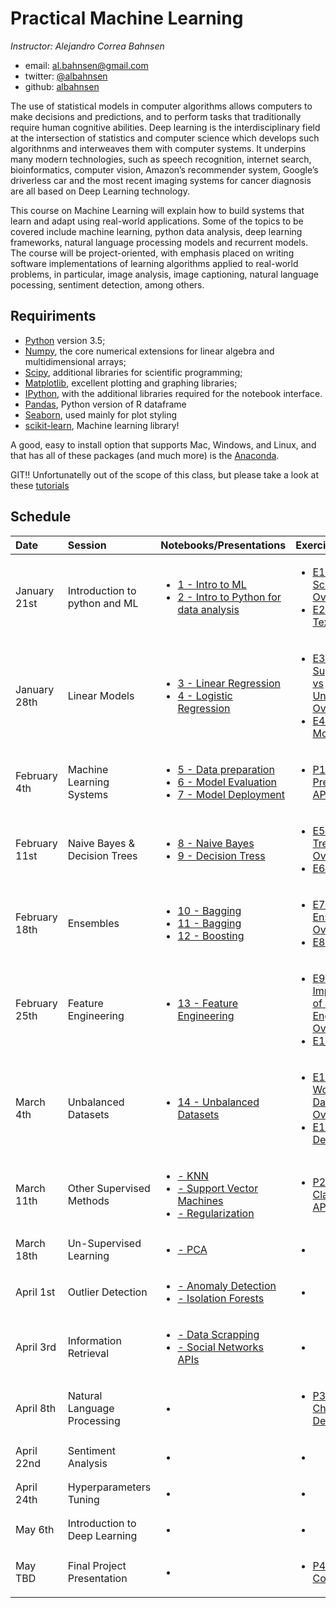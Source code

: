 # Practical Machine Learning

*Instructor: Alejandro Correa Bahnsen*

- email: <al.bahnsen@gmail.com>
- twitter: [@albahnsen](https://twitter.com/albahnsen)
- github: [albahnsen](http://github.com/albahnsen)


The use of statistical models in computer algorithms allows computers to make decisions and predictions, and to perform tasks that traditionally require human cognitive abilities. Deep learning is the interdisciplinary field at the intersection of statistics and computer science which develops such algorithnms and interweaves them with computer systems. It underpins many modern technologies, such as speech recognition, internet search, bioinformatics, computer vision, Amazon’s recommender system, Google’s driverless car and the most recent imaging systems for cancer diagnosis are all based on Deep Learning technology.

This course on Machine Learning will explain how to build systems that learn and adapt using real-world applications. Some of the topics to be covered include machine learning, python data analysis, deep learning frameworks, natural language processing models and recurrent models. The course will be project-oriented, with emphasis placed on writing software implementations of learning algorithms applied to real-world problems, in particular, image analysis, image captioning, natural language pocessing, sentiment detection, among others.

## Requiriments 
* [Python](http://www.python.org) version 3.5;
* [Numpy](http://www.numpy.org), the core numerical extensions for linear algebra and multidimensional arrays;
* [Scipy](http://www.scipy.org), additional libraries for scientific programming;
* [Matplotlib](http://matplotlib.sf.net), excellent plotting and graphing libraries;
* [IPython](http://ipython.org), with the additional libraries required for the notebook interface.
* [Pandas](http://pandas.pydata.org/), Python version of R dataframe
* [Seaborn](stanford.edu/~mwaskom/software/seaborn/), used mainly for plot styling
* [scikit-learn](http://scikit-learn.org), Machine learning library!

A good, easy to install option that supports Mac, Windows, and Linux, and that has all of these packages (and much more) is the [Anaconda](https://www.continuum.io/).

GIT!! Unfortunatelly out of the scope of this class, but please take a look at these [tutorials](https://help.github.com/articles/good-resources-for-learning-git-and-github/)

## Schedule

| Date | Session         | Notebooks/Presentations          | Exercises |
| :----| :----| :------------- | :------------- | 
| January 21st | Introduction to python and ML | <ul><li>[1 - Intro to ML]() </li> <li>[2 - Intro to Python for data analysis]() </li></ul> | <ul><li>[E1 - Data Science Overview]() </li><li>[E2 - Python Text Analysis]() </li>  </ul> | 
| January 28th | Linear Models | <ul><li>[3 - Linear Regression]() </li> <li>[4 - Logistic Regression]() </li>  </ul> | <ul><li>[E3 - Supervised vs Unsupervised Overview]() </li> <li>[E4 - Linear Models]() </li> </ul> | 
| February 4th | Machine Learning Systems | <ul><li>[5 - Data preparation]() </li> <li>[6 - Model Evaluation]() </li>  <li>[7 - Model Deployment]() </li></ul> | <ul><li>[P1 - Survival Prediction API]() </li> </ul> | 
| February 11st | Naive Bayes & Decision Trees  | <ul><li>[8 - Naive Bayes]() </li><li>[9 - Decision Tress]() </li></ul> | <ul><li>[E5 - Decision Trees Overview]() </li> <li>[E6 - ]() </li></ul> | 
| February 18th |  Ensembles | <ul><li>[10 - Bagging]() </li><li>[11 - Bagging]() </li><li>[12 - Boosting]() </li></ul> | <ul><li>[E7 - Best Ensemble Overview]() </li><li>[E8 - ]() </li> </ul> | 
| February 25th |  Feature Engineering | <ul><li>[13 - Feature Engineering]() </li></ul> | <ul><li>[E9 - Importance of Feature Engineering Overview]() </li> <li>[E10 - ]() </li> </ul> | 
| March 4th | Unbalanced Datasets  | <ul><li>[14 - Unbalanced Datasets]() </li></ul> | <ul><li>[E11 - Real World Datasets Overview]() </li> <li>[E12 - Fraud Detection]() </li></ul> | 
| March 11th |  Other Supervised Methods | <ul><li>[- KNN]() </li><li>[- Support Vector Machines]() </li> <li>[- Regularization]() </li></ul> | <ul><li>[P2 - Classification API]() </li> </ul> | 
| March 18th |  Un-Supervised Learning | <ul><li>[- PCA]() </li></ul> | <ul><li>[]() </li> </ul> | 
| April 1st |  Outlier Detection | <ul><li>[ - Anomaly Detection]() </li><li>[ - Isolation Forests]() </li></ul> | <ul><li>[]() </li> </ul> | 
| April 3rd |  Information Retrieval | <ul><li>[ - Data Scrapping]() </li><li>[ - Social Networks APIs]() </li></ul> | <ul><li>[]() </li> </ul> | 
| April 8th |  Natural Language Processing | <ul><li>[]() </li></ul> | <ul><li>[P3 - NLP Cheating Detection API]() </li> </ul> | 
| April 22nd | Sentiment Analysis  | <ul><li>[]() </li></ul> | <ul><li>[]() </li> </ul> | 
| April 24th |  Hyperparameters Tuning | <ul><li>[]() </li></ul> | <ul><li>[]() </li> </ul> | 
| May 6th |  Introduction to Deep Learning | <ul><li>[]() </li></ul> | <ul><li>[]() </li> </ul> | 
| May TBD | Final Project Presentation  | <ul><li>[]() </li></ul> | <ul><li>[P4 - Kaggle Competition]() </li> </ul> | 

